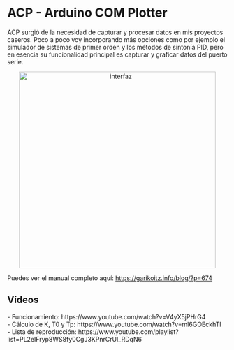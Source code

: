 # ACP - Arduino COM Plotter
ACP surgió de la necesidad de capturar y procesar datos en mis proyectos caseros. Poco a poco voy incorporando más opciones como por ejemplo el simulador de sistemas de primer orden y los métodos de sintonía PID, pero en esencia su funcionalidad principal es capturar y graficar datos del puerto serie.

<p align="center">
  <img src="https://garikoitz.info/blog/wp-content/uploads/2020/05/Interfaz_01-1.png" width="450" alt="interfaz">
</p>

Puedes ver el manual completo aquí: https://garikoitz.info/blog/?p=674

<h2>Vídeos</h2>
 - Funcionamiento: https://www.youtube.com/watch?v=V4yX5jPHrG4 <br>
 - Cálculo de K, T0 y Tp: https://www.youtube.com/watch?v=ml6GOEckhTI <br> 
 - Lista de reproducción: https://www.youtube.com/playlist?list=PL2eIFryp8WS8fy0CgJ3KPnrCrUI_RDqN6
